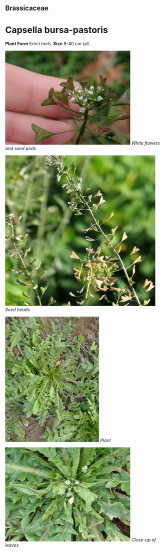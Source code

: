 ## Brassicaceae
# Capsella bursa-pastoris

**Plant Form** Erect herb. **Size** 8-40 cm tall.


![White flowers and seed pods](3270_P6083069.jpg)
   *White flowers and seed pods* 

![Seed heads](107113_P1278450.jpg)
   *Seed heads* 

![Plant](22061_IMG_20190719_143939.jpg)
   *Plant* 

![Close-up of leaves](3122_P6163441.jpg)
   *Close-up of leaves* 

